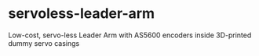 # servoless-leader-arm
Low-cost, servo-less Leader Arm with AS5600 encoders inside 3D-printed dummy servo casings
